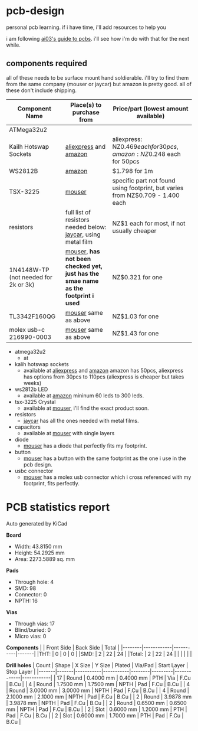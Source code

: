 # pcb-design
personal pcb learning. if i have time, i'll add resources to help you


i am following [ai03's guide to pcbs](https://wiki.ai03.com/books/pcb-design/chapter/pcb-designer-guide). i'll see how i'm do with that for the next while.

## components required

all of these needs to be surface mount hand soldierable. i'll try to find them from the same company (mouser or jaycar) but amazon is pretty good. all of these don't include shipping.

| Component Name | Place(s) to purchase from |Price/part (lowest amount available)|
|----------------|---------------------------|------------------------------------|
|   ATMega32u2   |                           |                                    |
| Kailh Hotswap Sockets | [aliexpress](https://www.aliexpress.com/item/32959301642.html) and [amazon](https://www.amazon.com/Hot-swappable-Socket-CPG151101S11-Mechanical-Keyboard/dp/B07K8CCMQZ) | aliexpress: NZ$0.469 each for 30pcs, amazon: NZ$0.248 each for 50pcs |
| WS2812B | [amazon](https://www.amazon.com/BTF-LIGHTING-Flexible-Individually-Addressable-Non-waterproof/dp/B01CDTEJBG) | $1.798 for 1m |
| TSX-3225 | [mouser](https://nz.mouser.com/c/passive-components/frequency-control-timing-devices/crystals/?m=Epson&series=TSX-3225) | specific part not found using footprint, but varies from NZ$0.709 - 1.400 each |
| resistors | full list of resistors needed below: [jaycar](https://www.jaycar.co.nz/components-electromechanical/resistors/metal-film/c/2AA?sort=popularity-desc&q), using metal film | NZ$1 each for most, if not usually cheaper |
| 1N4148W-TP (not needed for 2k or 3k) | [mouser](https://nz.mouser.com/ProductDetail/Micro-Commercial-Components-MCC/1N4148W-TP?qs=KFo7JewZbUH7wCMabJ4EeQ%3D%3D), **has not been checked yet, just has the smae name as the footprint i used** | NZ$0.321 for one |
| TL3342F160QG | [mouser](https://nz.mouser.com/ProductDetail/E-Switch/TL3342F160QG?qs=6C6BR4UgC3N80rVVEktZJA%3D%3D) same as above | NZ$1.03 for one |
| molex usb-c 216990-0003 | [mouser](https://nz.mouser.com/ProductDetail/Molex/216990-0003?qs=DRkmTr78QASn0GILUGAYCA%3D%3D) same as above | NZ$1.43 for one |
 - atmega32u2
    - at 
 - kalih hotswap sockets
    - available at [aliexpress](https://www.aliexpress.com/item/32959301642.html) and [amazon](https://www.amazon.com/Hot-swappable-Socket-CPG151101S11-Mechanical-Keyboard/dp/B07K8CCMQZ) amazon has 50pcs, aliexpress has options from 30pcs to 110pcs (aliexpress is cheaper but takes weeks) 
 - ws2812b LED
    - available at [amazon](https://www.amazon.com/BTF-LIGHTING-Flexible-Individually-Addressable-Non-waterproof/dp/B01CDTEJBG) mininum 60 leds to 300 leds.
 - tsx-3225 Crystal
    - available at [mouser](https://nz.mouser.com/c/passive-components/frequency-control-timing-devices/crystals/?m=Epson&series=TSX-3225), i'll find the exact product soon.
 - resistors 
    - [jaycar](https://www.jaycar.co.nz/components-electromechanical/resistors/metal-film/c/2AA?sort=popularity-desc&q) has all the ones needed with metal films.
 - capacitors
    - available at [mouser](https://nz.mouser.com/c/passive-components/capacitors/ceramic-capacitors/mlccs-multilayer-ceramic-capacitors/multilayer-ceramic-capacitors-mlcc-smd-smt/?type=Surface%20Mount%20MLCC) with single layers
 - diode
    - [mouser](https://nz.mouser.com/ProductDetail/Micro-Commercial-Components-MCC/1N4148W-TP?qs=KFo7JewZbUH7wCMabJ4EeQ%3D%3D) has a diode that perfectly fits my footprint.
 - button
    - [mouser](https://nz.mouser.com/ProductDetail/E-Switch/TL3342F160QG?qs=6C6BR4UgC3N80rVVEktZJA%3D%3D) has a button with the same footprint as the one i use in the pcb design.
 - usbc connector
    - [mouser](https://nz.mouser.com/ProductDetail/Molex/216990-0003?qs=DRkmTr78QASn0GILUGAYCA%3D%3D) has a molex usb connector which i cross referenced with my footprint, fits perfectly.

# PCB statistics report
Auto generated by KiCad

__Board__
- Width: 43.8150 mm
- Height: 54.2925 mm
- Area: 2273.5889 sq. mm

__Pads__
- Through hole: 4
- SMD: 98
- Connector: 0
- NPTH: 16

__Vias__
- Through vias: 17
- Blind/buried: 0
- Micro vias: 0

__Components__
|        | Front Side | Back Side | Total |
|--------|------------|-----------|-------|
|THT:    |         0  |        0  |    0  |
|SMD:    |         2  |       22  |   24  |
|Total:  |         2  |       22  |   24  |
|        |            |           |       |

__Drill holes__
| Count | Shape |    X Size |    Y Size | Plated | Via/Pad | Start Layer | Stop Layer |
|-------|-------|-----------|-----------|--------|---------|-------------|------------|
|    17 | Round | 0.4000 mm | 0.4000 mm |    PTH |     Via |        F.Cu |       B.Cu |
|     4 | Round | 1.7500 mm | 1.7500 mm |   NPTH |     Pad |        F.Cu |       B.Cu |
|     4 | Round | 3.0000 mm | 3.0000 mm |   NPTH |     Pad |        F.Cu |       B.Cu |
|     4 | Round | 2.1000 mm | 2.1000 mm |   NPTH |     Pad |        F.Cu |       B.Cu |
|     2 | Round | 3.9878 mm | 3.9878 mm |   NPTH |     Pad |        F.Cu |       B.Cu |
|     2 | Round | 0.6500 mm | 0.6500 mm |   NPTH |     Pad |        F.Cu |       B.Cu |
|     2 |  Slot | 0.6000 mm | 1.2000 mm |    PTH |     Pad |        F.Cu |       B.Cu |
|     2 |  Slot | 0.6000 mm | 1.7000 mm |    PTH |     Pad |        F.Cu |       B.Cu |
